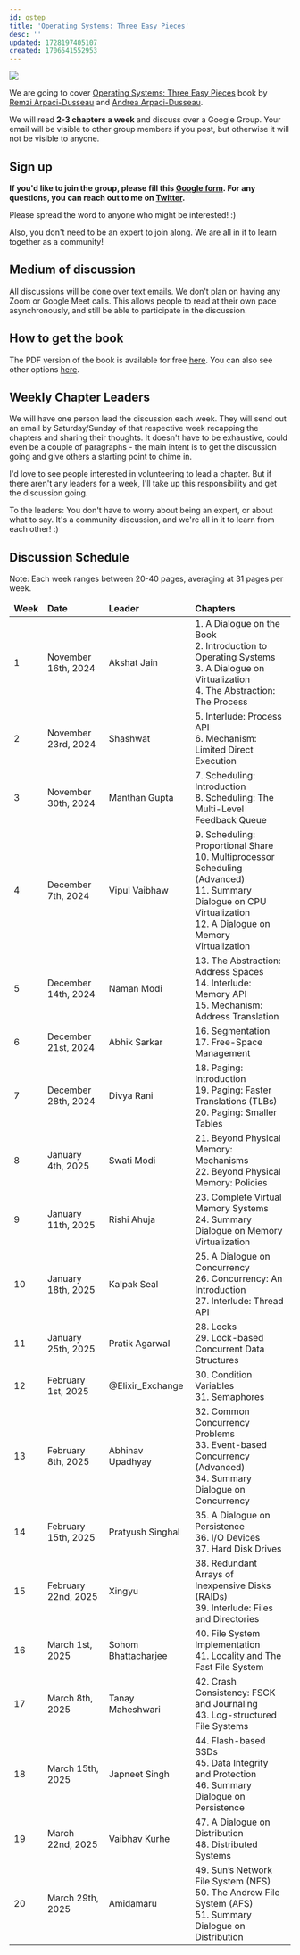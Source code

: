 ```yaml
---
id: ostep
title: 'Operating Systems: Three Easy Pieces'
desc: ''
updated: 1728197405107
created: 1706541552953
---
```


![](/assets/images/ostep.png)

We are going to cover <a href="https://pages.cs.wisc.edu/~remzi/OSTEP/" target="_blank">Operating Systems: Three Easy Pieces</a> book by <a href="https://pages.cs.wisc.edu/~remzi/" target="_blank">Remzi Arpaci-Dusseau</a> and <a href="https://pages.cs.wisc.edu/~dusseau/" target="_blank">Andrea Arpaci-Dusseau</a>.

We will read **2-3 chapters a week** and discuss over a Google Group. Your email will be visible to other group members if you post, but otherwise it will not be visible to anyone.

## Sign up

**If you'd like to join the group, please fill this <a href="https://forms.gle/XK3yjmJmdUouv2VB9" target="_blank">Google form</a>. For any questions, you can reach out to me on <a href="https://twitter.com/AkJn99" target="_blank">Twitter</a>.**

Please spread the word to anyone who might be interested! :)

Also, you don't need to be an expert to join along. We are all in it to learn together as a community!

## Medium of discussion

All discussions will be done over text emails. We don't plan on having any Zoom or Google Meet calls. This allows people to read at their own pace asynchronously, and still be able to participate in the discussion.

## How to get the book

The PDF version of the book is available for free <a href="https://pages.cs.wisc.edu/~remzi/OSTEP/#book-chapters" target="_blank">here</a>. You can also see other options <a href="https://pages.cs.wisc.edu/~remzi/OSTEP/" target="_blank">here</a>.

## Weekly Chapter Leaders

We will have one person lead the discussion each week. They will send out an email by Saturday/Sunday of that respective week recapping the chapters and sharing their thoughts. It doesn't have to be exhaustive, could even be a couple of paragraphs - the main intent is to get the discussion going and give others a starting point to chime in.

I'd love to see people interested in volunteering to lead a chapter. But if there aren't any leaders for a week, I'll take up this responsibility and get the discussion going.

To the leaders: You don't have to worry about being an expert, or about what to say. It's a community discussion, and we're all in it to learn from each other! :)

## Discussion Schedule

Note: Each week ranges between 20-40 pages, averaging at 31 pages per week.

<table>
  <thead>
    <tr>
        <td><b>Week</b></td>
        <td><b>Date</b></td>
        <td><b>Leader</b></td>
        <td><b>Chapters</b></td>
    </tr>
  </thead>
  <tbody>
    <tr>
      <td>1</td>
      <td>November 16th, 2024</td>
      <td>Akshat Jain</td>
      <td>1. A Dialogue on the Book<br>2. Introduction to Operating Systems<br>3. A Dialogue on Virtualization<br>4. The Abstraction: The Process</td>
    </tr>
    <tr>
      <td>2</td>
      <td>November 23rd, 2024</td>
      <td>Shashwat</td>
      <td>5. Interlude: Process API<br>6. Mechanism: Limited Direct Execution</td>
    </tr>
    <tr>
      <td>3</td>
      <td>November 30th, 2024</td>
      <td>Manthan Gupta</td>
      <td>7. Scheduling: Introduction<br>8. Scheduling: The Multi-Level Feedback Queue</td>
    </tr>
    <tr>
      <td>4</td>
      <td>December 7th, 2024</td>
      <td>Vipul Vaibhaw</td>
      <td>9. Scheduling: Proportional Share<br>10. Multiprocessor Scheduling (Advanced)<br>11. Summary Dialogue on CPU Virtualization<br>12. A Dialogue on Memory Virtualization</td>
    </tr>
    <tr>
      <td>5</td>
      <td>December 14th, 2024</td>
      <td>Naman Modi</td>
      <td>13. The Abstraction: Address Spaces<br>14. Interlude: Memory API<br>15. Mechanism: Address Translation</td>
    </tr>
    <tr>
      <td>6</td>
      <td>December 21st, 2024</td>
      <td>Abhik Sarkar</td>
      <td>16. Segmentation<br>17. Free-Space Management</td>
    </tr>
    <tr>
      <td>7</td>
      <td>December 28th, 2024</td>
      <td>Divya Rani</td>
      <td>18. Paging: Introduction<br>19. Paging: Faster Translations (TLBs)<br>20. Paging: Smaller Tables</td>
    </tr>
    <tr>
      <td>8</td>
      <td>January 4th, 2025</td>
      <td>Swati Modi</td>
      <td>21. Beyond Physical Memory: Mechanisms<br>22. Beyond Physical Memory: Policies</td>
    </tr>
    <tr>
      <td>9</td>
      <td>January 11th, 2025</td>
      <td>Rishi Ahuja</td>
      <td>23. Complete Virtual Memory Systems<br>24. Summary Dialogue on Memory Virtualization</td>
    </tr>
    <tr>
      <td>10</td>
      <td>January 18th, 2025</td>
      <td>Kalpak Seal</td>
      <td>25. A Dialogue on Concurrency<br>26. Concurrency: An Introduction<br>27. Interlude: Thread API</td>
    </tr>
    <tr>
      <td>11</td>
      <td>January 25th, 2025</td>
      <td>Pratik Agarwal</td>
      <td>28. Locks<br>29. Lock-based Concurrent Data Structures</td>
    </tr>
    <tr>
      <td>12</td>
      <td>February 1st, 2025</td>
      <td>@Elixir_Exchange</td>
      <td>30. Condition Variables<br>31. Semaphores</td>
    </tr>
    <tr>
      <td>13</td>
      <td>February 8th, 2025</td>
      <td>Abhinav Upadhyay</td>
      <td>32. Common Concurrency Problems<br>33. Event-based Concurrency (Advanced)<br>34. Summary Dialogue on Concurrency</td>
    </tr>
    <tr>
      <td>14</td>
      <td>February 15th, 2025</td>
      <td>Pratyush Singhal</td>
      <td>35. A Dialogue on Persistence<br>36. I/O Devices<br>37. Hard Disk Drives</td>
    </tr>
    <tr>
      <td>15</td>
      <td>February 22nd, 2025</td>
      <td>Xingyu</td>
      <td>38. Redundant Arrays of Inexpensive Disks (RAIDs)<br>39. Interlude: Files and Directories</td>
    </tr>
    <tr>
      <td>16</td>
      <td>March 1st, 2025</td>
      <td>Sohom Bhattacharjee</td>
      <td>40. File System Implementation<br>41. Locality and The Fast File System</td>
    </tr>
    <tr>
      <td>17</td>
      <td>March 8th, 2025</td>
      <td>Tanay Maheshwari</td>
      <td>42. Crash Consistency: FSCK and Journaling<br>43. Log-structured File Systems</td>
    </tr>
    <tr>
      <td>18</td>
      <td>March 15th, 2025</td>
      <td>Japneet Singh</td>
      <td>44. Flash-based SSDs<br>45. Data Integrity and Protection<br>46. Summary Dialogue on Persistence</td>
    </tr>
    <tr>
      <td>19</td>
      <td>March 22nd, 2025</td>
      <td>Vaibhav Kurhe</td>
      <td>47. A Dialogue on Distribution<br>48. Distributed Systems</td>
    </tr>
    <tr>
      <td>20</td>
      <td>March 29th, 2025</td>
      <td>Amidamaru</td>
      <td>49. Sun’s Network File System (NFS)<br>50. The Andrew File System (AFS)<br>51. Summary Dialogue on Distribution</td>
    </tr>
  </tbody>
</table>
